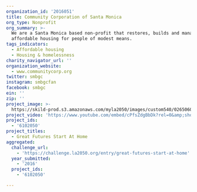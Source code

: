 ```yaml
---
organization_id: '2016051'
title: Community Corporation of Santa Monica
org_type: Nonprofit
org_summary: >-
  We are a Santa Monica based non-profit that restores, builds and manages
  affordable housing for people of modest means.
tags_indicators:
  - Affordable housing
  - Housing & homelessness
charity_navigator_url: ''
organization_website:
  - www.communitycorp.org
twitter: smbgc
instagram: smbgcfan
facebook: smbgc
ein: ''
zip: ''
project_image: >-
  https://skild-prod.s3.amazonaws.com/myla2050/images/custom540/0265060265741-team91.jpg
project_video: 'https://www.youtube.com/embed/cPfsZdgBbDk?rel=0&amp;showinfo=0'
project_ids:
  - '6102050'
project_titles:
  - Great Futures Start At Home
aggregated:
  challenge_url:
    - 'https://challenge.la2050.org/entry/great-futures-start-at-home'
  year_submitted:
    - '2016'
  project_ids:
    - '6102050'

---
```

